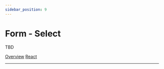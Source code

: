 ```yaml
---
sidebar_position: 9
---
```


# Form - Select

TBD

<a href='./index.md'> Overview</a>
<a href='./react.md'> React</a>
__________________________________________________________________________________
